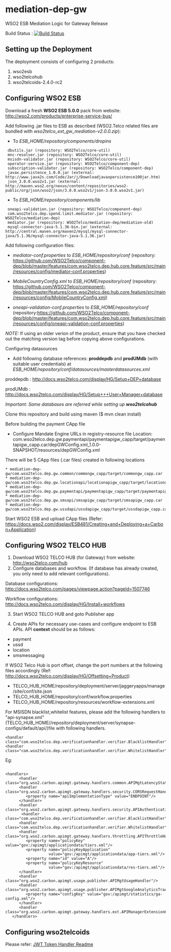 # mediation-dep-gw
WSO2 ESB Mediation Logic for Gateway Release

Build Status : [![Build Status](http://ci.wso2telco.com/job/mediation-dep-gw/badge/icon)](http://ci.wso2telco.com/job/mediation-dep-gw)

## Setting up the Deployment
The deployment consists of configuring 2 products:

1. wso2esb
2. wso2telcohub
3. wso2telcoids-2.4.0-rc2

## Configuring WSO2 ESB
Download a fresh __WSO2 ESB 5.0.0__ pack from website: http://wso2.com/products/enterprise-service-bus/

Add following .jar files to ESB as described (WSO2.Telco related files are bundled with *wso2telco_ext_gw_mediation-v2.0.0.zip*):

* To *ESB_HOME/repository/components/dropins* 
```
 dbutils.jar (repository: WSO2Telco/core-util)
 mnc-resolver.jar (repository: WSO2Telco/core-util)
 msisdn-validator.jar (repository: WSO2Telco/core-util)
 operator-service.jar (repository: WSO2Telco/component-dep)
 subscription-validator.jar (repository: WSO2Telco/component-dep)
 javax.persistence_1.0.0.jar (external: http://www.java2s.com/Code/Jar/j/Downloadjavaxpersistence100jar.htm)
 json_3.0.0.wso2v1.jar (external: http://maven.wso2.org/nexus/content/repositories/wso2-public/org/json/wso2/json/3.0.0.wso2v1/json-3.0.0.wso2v1.jar)
 ```

* To *ESB_HOME/repository/components/lib*
```
 oneapi-validation.jar (repository: WSO2Telco/component-dep)
 com.wso2telco.dep.spend.limit.mediator.jar (repository: WSO2Telco/mediation-dep)
 mediator.jar (repository: WSO2Telco/mediation-dep/mediation-old)
 mysql-connector-java-5.1.36-bin.jar (external: http://central.maven.org/maven2/mysql/mysql-connector-java/5.1.36/mysql-connector-java-5.1.36.jar)
 ```

Add following configuration files:
* *mediator-conf.properties* to *ESB_HOME/repository/conf* 
(repository: https://github.com/WSO2Telco/component-dep/blob/master/features/com.wso2telco.dep.hub.core.feature/src/main/resources/config/mediator-conf.properties)

* *MobileCountryConfig.xml* to *ESB_HOME/repository/conf* 
(repository: https://github.com/WSO2Telco/component-dep/blob/master/features/com.wso2telco.dep.hub.core.feature/src/main/resources/config/MobileCountryConfig.xml)

* *oneapi-validation-conf.properties* to *ESB_HOME/repository/conf* 
(repository:https://github.com/WSO2Telco/component-dep/blob/master/features/com.wso2telco.dep.hub.core.feature/src/main/resources/config/oneapi-validation-conf.properties)

_NOTE:_ If using an older verion of the product, ensure that you have checked out the matching version tag before copying above configurations.

Configuring datasources

* Add following database references:
__proddepdb__ and __prodUMdb__ (with suitable user credentials) at *ESB_HOME/repository/conf/datasources/masterdatasources.xml*

proddepdb : http://docs.wso2telco.com/display/HG/Setup+DEP+database

prodUMdb : http://docs.wso2telco.com/display/HG/Setup+++User+Manager+database

*Important: Same databases are referred while setting up __wso2telcohub__*

Clone this repository and build using maven ($ mvn clean install)

Before building the payment CApp file
* Configure Mandate Engine URLs in registry-resource file
   Location: com.wso2telco.dep.gw.paymentapi/paymentapigw_capp/target/paymentapigw_capp.car/depGWConfig.xml_1.0.0-SNAPSHOT/resources/depGWConfig.xml

There will be 5 CApp files (.car files) created in following locations
```
* mediation-dep-gw/com.wso2telco.dep.gw.common/commongw_capp/target/commongw_capp.car
* mediation-dep-gw/com.wso2telco.dep.gw.locationapi/locationapigw_capp/target/locationapigw_capp.car
* mediation-dep-gw/com.wso2telco.dep.gw.paymentapi/paymentapigw_capp/target/paymentapigw_capp.car
* mediation-dep-gw/com.wso2telco.dep.gw.smsapi/smsapigw_capp/target/smsapigw_capp.car
* mediation-dep-gw/com.wso2telco.dep.gw.ussdapi/ussdapigw_capp/target/ussdapigw_capp.car
```

Start WSO2 ESB and upload CApp files (Refer: https://docs.wso2.com/display/ESB481/Creating+and+Deploying+a+Carbon+Application)


## Configuring WSO2 TELCO HUB
1. Download WSO2 TELCO HUB (for Gateway) from website: http://wso2telco.com/hub
2. Configure databases and workflow. (If database has already created, you only need to add relevant configurations).

Database configurations: http://docs.wso2telco.com/pages/viewpage.action?pageId=1507746

Workflow configurations: http://docs.wso2telco.com/display/HG/Install+workflows

3. Start WSO2 TELCO HUB and goto Publisher app 

4. Create APIs for necessary use-cases and configure endpoint to ESB APIs. API __context__ should be as follows:

* payment
* ussd
* location
* smsmessaging

If WSO2 Telco Hub is port offset, change the port numbers at the following files accordingly
(Ref: http://docs.wso2telco.com/display/HG/Offsetting+Product)

* TELCO_HUB_HOME/repository/deployment/server/jaggeryapps/manage/site/conf/site.json
* TELCO_HUB_HOME/repository/conf/workflow.properties
* TELCO_HUB_HOME/repository/resources/workflow-extensions.xml

For MSISDN blacklist,whitelist features, please add the following handlers to "api-synapse.xml" (TELCO_HUB_HOME//repository/deployment/server/synapse-configs/default/api/)file with following handlers.

```
<handler class="com.wso2telco.dep.verificationhandler.verifier.BlacklistHandler"/>
<handler class="com.wso2telco.dep.verificationhandler.verifier.WhitelistHandler"/>
```
Eg:

```

<handlers>
      <handler class="org.wso2.carbon.apimgt.gateway.handlers.common.APIMgtLatencyStatsHandler"/>
      <handler class="org.wso2.carbon.apimgt.gateway.handlers.security.CORSRequestHandler">
         <property name="apiImplementationType" value="ENDPOINT"/>
      </handler>
      <handler class="org.wso2.carbon.apimgt.gateway.handlers.security.APIAuthenticationHandler"/>
       <handler class="com.wso2telco.dep.verificationhandler.verifier.BlacklistHandler"/>
      <handler class="com.wso2telco.dep.verificationhandler.verifier.WhitelistHandler"/>
      <handler class="org.wso2.carbon.apimgt.gateway.handlers.throttling.APIThrottleHandler">
         <property name="policyKey" value="gov:/apimgt/applicationdata/tiers.xml"/>
         <property name="policyKeyApplication"
                   value="gov:/apimgt/applicationdata/app-tiers.xml"/>
         <property name="id" value="A"/>
         <property name="policyKeyResource"
                   value="gov:/apimgt/applicationdata/res-tiers.xml"/>
      </handler>
      <handler class="org.wso2.carbon.apimgt.usage.publisher.APIMgtUsageHandler"/>
      <handler class="org.wso2.carbon.apimgt.usage.publisher.APIMgtGoogleAnalyticsTrackingHandler">
         <property name="configKey" value="gov:/apimgt/statistics/ga-config.xml"/>
      </handler>
      <handler class="org.wso2.carbon.apimgt.gateway.handlers.ext.APIManagerExtensionHandler"/>
   </handlers>
   ```

## Configuring wso2telcoids
Please refer: [JWT Token Handler Readme](https://docs.wso2telco.com/pages/viewpage.action?spaceKey=MI&title=JWT+Token+Handler)


